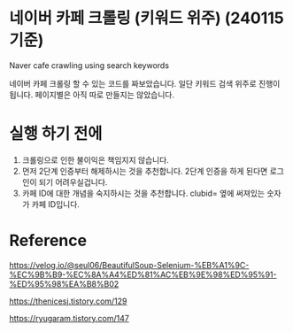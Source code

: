# 네이버 카페 크롤링 (키워드 위주) (240115 기준)
Naver cafe crawling using search keywords

네이버 카페 크롤링 할 수 있는 코드를 짜보았습니다. 일단 키워드 검색 위주로 진행이 됩니다. 페이지별은 아직 따로 만들지는 않았습니다.

# 실행 하기 전에
1. 크롤링으로 인한 불이익은 책임지지 않습니다.
2. 먼저 2단계 인증부터 해제하시는 것을 추천합니다. 2단계 인증을 하게 된다면 로그인이 되기 어려우실겁니다. 
3. 카페 ID에 대한 개념을 숙지하시는 것을 추천합니다. clubid= 옆에 써져있는 숫자가 카페 ID입니다.

# Reference
https://velog.io/@seul06/BeautifulSoup-Selenium-%EB%A1%9C-%EC%9B%B9-%EC%8A%A4%ED%81%AC%EB%9E%98%ED%95%91-%ED%95%98%EA%B8%B02

https://thenicesj.tistory.com/129

https://ryugaram.tistory.com/147
